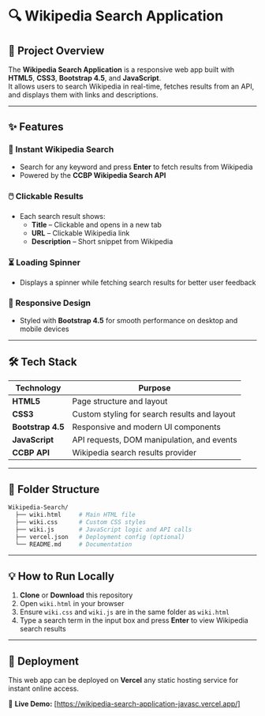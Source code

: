 # 🔍 Wikipedia Search Application

## 📌 Project Overview

The **Wikipedia Search Application** is a responsive web app built with **HTML5**, **CSS3**, **Bootstrap 4.5**, and **JavaScript**.  
It allows users to search Wikipedia in real-time, fetches results from an API, and displays them with links and descriptions.

---

## ✨ Features

### 🔎 Instant Wikipedia Search  
- Search for any keyword and press **Enter** to fetch results from Wikipedia  
- Powered by the **CCBP Wikipedia Search API**  

### 🖱️ Clickable Results  
- Each search result shows:
  - **Title** – Clickable and opens in a new tab  
  - **URL** – Clickable Wikipedia link  
  - **Description** – Short snippet from Wikipedia  

### ⏳ Loading Spinner  
- Displays a spinner while fetching search results for better user feedback  

### 📱 Responsive Design  
- Styled with **Bootstrap 4.5** for smooth performance on desktop and mobile devices  

---

## 🛠️ Tech Stack

| Technology        | Purpose                                      |
|-------------------|----------------------------------------------|
| **HTML5**         | Page structure and layout                    |
| **CSS3**          | Custom styling for search results and layout |
| **Bootstrap 4.5** | Responsive and modern UI components          |
| **JavaScript**    | API requests, DOM manipulation, and events   |
| **CCBP API**      | Wikipedia search results provider            |

---

## 📂 Folder Structure

```bash
Wikipedia-Search/
  ├── wiki.html     # Main HTML file
  ├── wiki.css      # Custom CSS styles
  ├── wiki.js       # JavaScript logic and API calls
  ├── vercel.json   # Deployment config (optional)
  └── README.md     # Documentation

```
---

## 💡 How to Run Locally

1. **Clone** or **Download** this repository  
2. Open `wiki.html` in your browser  
3. Ensure `wiki.css` and `wiki.js` are in the same folder as `wiki.html`  
4. Type a search term in the input box and press **Enter** to view Wikipedia search results  

---

## 🚀 Deployment

This web app can be deployed on **Vercel** any static hosting service for instant online access.

🔗 **Live Demo:** [https://wikipedia-search-application-javasc.vercel.app/]

